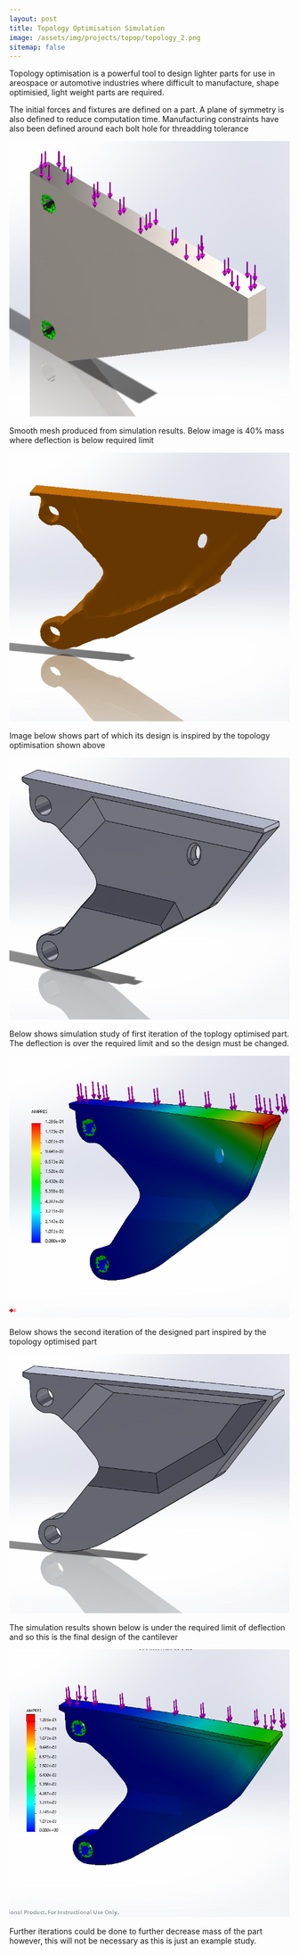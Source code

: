 ```yaml
---
layout: post
title: Topology Optimisation Simulation
image: /assets/img/projects/topop/topology_2.png
sitemap: false
---
```


<!--more-->

Topology optimisation is a powerful tool to design lighter parts for use in areospace or automotive industries where difficult to manufacture, shape optimisied, light weight parts are required.

 The initial forces and fixtures are defined on a part. A plane of symmetry is also defined to reduce computation time. Manufacturing constraints have also been defined around each bolt hole for threadding tolerance

![](/assets/img/projects/topop/topology_1.png)


Smooth mesh produced from simulation results. Below image is 40% mass where deflection is below required limit

![](/assets/img/projects/topop/topology_2.png)

Image below shows part of which its design is inspired by the topology optimisation shown above

![](/assets/img/projects/topop/topology_3.png)

Below shows simulation study of first iteration of the toplogy optimised part. The deflection is over the required limit and so the design must be changed.

![](/assets/img/projects/topop/topology_4.png)

Below shows the second iteration of the designed part inspired by the topology optimised part 

![](/assets/img/projects/topop/topology_5.png)

The simulation results shown below is under the required limit of deflection and so this is the final design of the cantilever

![](/assets/img/projects/topop/topology_6.png)

Further iterations could be done to further decrease mass of the part however, this will not be necessary as this is just an example study.
